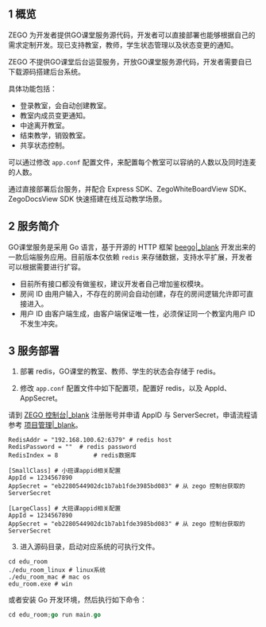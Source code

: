 ## 1 概览

ZEGO 为开发者提供GO课堂服务源代码，开发者可以直接部署也能够根据自己的需求定制开发。现已支持教室，教师，学生状态管理以及状态变更的通知。

<div class="mk-warning">

ZEGO 不提供GO课堂后台运营服务，开放GO课堂服务源代码，开发者需要自已下载源码搭建后台系统。  
</div>


具体功能包括：

- 登录教室，会自动创建教室。
- 教室内成员变更通知。
- 中途离开教室。
- 结束教学，销毁教室。
- 共享状态控制。

可以通过修改 `app.conf` 配置文件，来配置每个教室可以容纳的人数以及同时连麦的人数。

通过直接部署后台服务，并配合 Express SDK、ZegoWhiteBoardView SDK、ZegoDocsView SDK 快速搭建在线互动教学场景。



## 2 服务简介

GO课堂服务是采用 Go 语言，基于开源的 HTTP 框架 [beego\|_blank](https://github.com/astaxie/beego) 开发出来的一款后端服务应用。目前版本仅依赖 `redis` 来存储数据，支持水平扩展，开发者可以根据需要进行扩容。


<div class="mk-warning">

* 目前所有接口都没有做鉴权，建议开发者自己增加鉴权模块。  
* 房间 ID 由用户输入，不存在的房间会自动创建，存在的房间逻辑允许即可直接进入。  
* 用户 ID 由客户端生成，由客户端保证唯一性，必须保证同一个教室内用户 ID 不发生冲突。  
</div>


## 3 服务部署

1. 部署 redis，GO课堂的教室、教师、学生的状态会存储于 redis。

2. 修改 `app.conf` 配置文件中如下配置项，配置好 redis，以及 AppId、AppSecret。

<div class="mk-hint">

请到 [ZEGO 控制台\|_blank](https://console-express.zego.im/account/login) 注册账号并申请 AppID 与 ServerSecret，申请流程请参考 [项目管理\|_blank](https://doc-zh.zego.im/zh/1265.html)。  
</div>

```
RedisAddr = "192.168.100.62:6379" # redis host
RedisPassword = ""	# redis password
RedisIndex = 8			# redis数据库

[SmallClass] # 小班课appid相关配置
AppId = 1234567890
AppSecret = "eb2280544902dc1b7ab1fde3985bd083" # 从 zego 控制台获取的 ServerSecret

[LargeClass] # 大班课appid相关配置
AppId = 1234567890
AppSecret = "eb2280544902dc1b7ab1fde3985bd083" # 从 zego 控制台获取的 ServerSecret
```

3. 进入源码目录，启动对应系统的可执行文件。

```
cd edu_room
./edu_room_linux # linux系统
./edu_room_mac # mac os
edu_room.exe # win
```
或者安装 Go 开发环境，然后执行如下命令：

```go
cd edu_room;go run main.go
```



